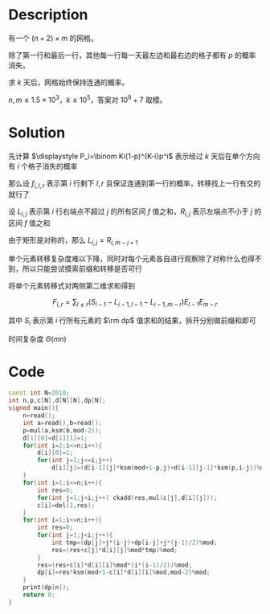 # Description

有一个 $(n+2) \times m$ 的网格。

除了第一行和最后一行，其他每一行每一天最左边和最右边的格子都有 $p$ 的概率消失。

求 $k$ 天后，网格始终保持连通的概率。

$n,m \le 1.5 \times 10^3$，$k \le 10^5$，答案对 $10^9+7$ 取模。

# Solution

先计算 $\displaystyle P_i=\binom Ki(1-p)^{K-i}p^i$ 表示经过 $k$ 天后在单个方向有 $i$ 个格子消失的概率

那么设 $f_{i,l,r}$ 表示第 $i$ 行剩下 $l,r$ 且保证连通到第一行的概率，转移找上一行有交的就行了

设 $L_{i,j}$ 表示第 $i$ 行右端点不超过 $j$ 的所有区间 $f$ 值之和，$R_{i,j}$ 表示左端点不小于 $j$ 的区间 $f$ 值之和

由于矩形是对称的，那么 $L_{i,j}=R_{i,m-j+1}$ 

单个元素转移复杂度难以下降，同时对每个元素各自进行观察除了对称什么也得不到，所以只能尝试摸索前缀和转移是否可行

将单个元素转移式对两侧第二维求和得到

$$F_{i,r}=\sum_{l\le r}(S_{i-1}-L_{i-1,l-1}-L_{i-1,m-r})E_{l-1}E_{m-r}$$

其中 $S_{i}$ 表示第 $i$ 行所有元素的 $\rm dp$ 值求和的结果，拆开分别做前缀和即可

时间复杂度 $\Theta(mn)$

# Code

```cpp
const int N=2010;
int n,p,c[N],d[N][N],dp[N];
signed main(){
	n=read();
	int a=read(),b=read();
	p=mul(a,ksm(b,mod-2));
	d[1][0]=d[1][1]=1;
	for(int i=2;i<=n;i++){
		d[i][0]=1;
		for(int j=1;j<=i;j++)
			d[i][j]=(d[i-1][j]*ksm(mod+1-p,j)+d[i-1][j-1]*ksm(p,i-j))%mod;
	}
	for(int i=1;i<=n;i++){
		int res=0;
		for(int j=1;j<i;j++) ckadd(res,mul(c[j],d[i][j]));
		c[i]=del(1,res);
	}
	for(int i=1;i<=n;i++){
		int res=0;
		for(int j=1;j<i;j++){
			int tmp=(dp[j]+j*(i-j)+dp[i-j]+j*(j-1)/2)%mod;
			res=(res+c[j]*d[i][j]%mod*tmp)%mod;
		}
		res=(res+c[i]*d[i][i]%mod*(i*(i-1)/2))%mod;
		dp[i]=res*ksm(mod+1-c[i]*d[i][i]%mod,mod-2)%mod;
	}
	print(dp[n]);
	return 0;
}
```